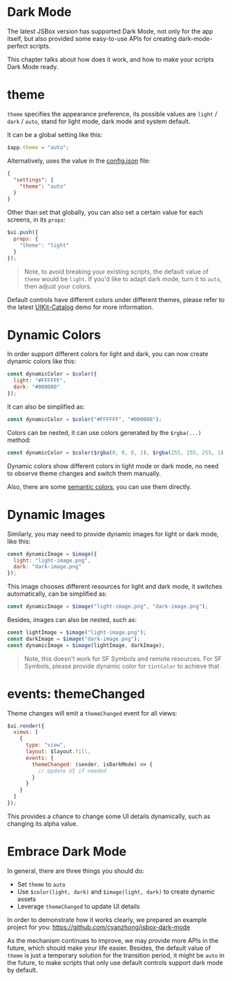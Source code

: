 # Dark Mode

The latest JSBox version has supported Dark Mode, not only for the app itself, but also provided some easy-to-use APIs for creating dark-mode-perfect scripts.

This chapter talks about how does it work, and how to make your scripts Dark Mode ready.

# theme

`theme` specifies the appearance preference, its possible values are `light` / `dark` / `auto`, stand for light mode, dark mode and system default.

It can be a global setting like this:

```js
$app.theme = "auto";
```

Alternatively, uses the value in the [config.json](en/package/intro.md) file:

```json
{
  "settings": {
    "theme": "auto"
  }
}
```

Other than set that globally, you can also set a certain value for each screens, in its `props`:

```js
$ui.push({
  props: {
    "theme": "light"
  }
});
```

> Note, to avoid breaking your existing scripts, the default value of `theme` would be `light`. If you'd like to adapt dark mode, turn it to `auto`, then adjust your colors.

Default controls have different colors under different themes, please refer to the latest [UIKit-Catalog](https://github.com/cyanzhong/xTeko/blob/master/extension-scripts/uikit-catalog.js) demo for more information.

# Dynamic Colors

In order support different colors for light and dark, you can now create dynamic colors like this:

```js
const dynamicColor = $color({
  light: "#FFFFFF",
  dark: "#000000"
});
```

It can also be simplified as:

```js
const dynamicColor = $color("#FFFFFF", "#000000");
```

Colors can be nested, it can use colors generated by the `$rgba(...)` method:

```js
const dynamicColor = $color($rgba(0, 0, 0, 1), $rgba(255, 255, 255, 1));
```

Dynamic colors show different colors in light mode or dark mode, no need to observe theme changes and switch them manually.

Also, there are some [semantic colors](en/function/index.md?id=colorstring), you can use them directly.

# Dynamic Images

Similarly, you may need to provide dynamic images for light or dark mode, like this:

```js
const dynamicImage = $image({
  light: "light-image.png",
  dark: "dark-image.png"
});
```

This image chooses different resources for light and dark mode, it switches automatically, can be simplified as:

```js
const dynamicImage = $image("light-image.png", "dark-image.png");
```

Besides, images can also be nested, such as:

```js
const lightImage = $image("light-image.png");
const darkImage = $image("dark-image.png");
const dynamicImage = $image(lightImage, darkImage);
```

> Note, this doesn't work for SF Symbols and remote resources. For SF Symbols, please provide dynamic color for `tintColor` to achieve that

# events: themeChanged

Theme changes will emit a `themeChanged` event for all views:

```js
$ui.render({
  views: [
    {
      type: "view",
      layout: $layout.fill,
      events: {
        themeChanged: (sender, isDarkMode) => {
          // Update UI if needed
        }
      }
    }
  ]
});
```

This provides a chance to change some UI details dynamically, such as changing its alpha value.

# Embrace Dark Mode

In general, there are three things you should do:

- Set `theme` to `auto`
- Use `$color(light, dark)` and `$image(light, dark)` to create dynamic assets
- Leverage `themeChanged` to update UI details

In order to demonstrate how it works clearly, we prepared an example project for you: https://github.com/cyanzhong/jsbox-dark-mode

As the mechanism continues to improve, we may provide more APIs in the future, which should make your life easier. Besides, the default value of `theme` is just a temporary solution for the transition period, it might be `auto` in the future, to make scripts that only use default controls support dark mode by default.